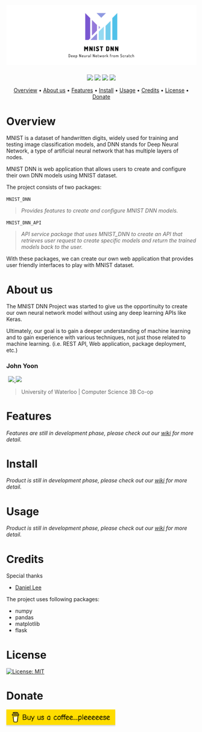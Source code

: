 <h1 align="center">
    <a href="#">
      <img src="doc/assets/mnist-dnn-media/MNIST_DNN_Banner.png" />
    </a>
</h1>

<p align="center">
  <img src="https://img.shields.io/badge/python-v3.6+-blue?logo=PYTHON&style=flat-square" />
  <img src="https://img.shields.io/badge/License-MIT-9cf?style=flat-square" />
  <img src="https://img.shields.io/badge/Version-0.0.1-green?style=flat-square" />
  <img src="https://img.shields.io/badge/PR-welcome-orange?style=flat-square">
</p>

<p align="center">
  <a href="#overview">Overview</a> •
  <a href="#aboutus">About us</a> •
  <a href="#features">Features</a> •
  <a href="#install">Install</a> •
  <a href="#usage">Usage</a> •
  <a href="#credit">Credits</a> •
  <a href="#license">License</a> •
  <a href="#donate">Donate</a>
</p>

# <div id="overview">Overview</div>
MNIST is a dataset of handwritten digits, widely used for training and testing image classification models, and DNN stands for Deep Neural Network, a type of artificial neural network that has multiple layers of nodes.

MNIST DNN is web application that allows users to create and configure their own DNN models using MNIST dataset.

The project consists of two packages:

`MNIST_DNN`
> *Provides features to create and configure MNIST DNN models.*

`MNIST_DNN_API`
> *API service package that uses MNIST_DNN to create an API that retrieves user request to create specific models and return the trained models back to the user.*

With these packages, we can create our own web application that provides user friendly interfaces to play with MNIST dataset.

# <div id="aboutus">About us</div>
The MNIST DNN Project was started to give us the opportinuity to create our own neural network model without using any deep learning APIs like Keras.

Ultimately, our goal is to gain a deeper understanding of machine learning and to gain experience with various techniques, not just those related to machine learning. (i.e. REST API, Web application, package deployment, etc.)

<h3>John Yoon</h3>
<a href="mailto:fedelejohn7008@gmail.com" target="_blank">
  <img style="padding-left:5px" src="https://img.shields.io/badge/Email-fedelejohn7008@gmail.com-red?style=flat-square&logo=Gmail&logoColor=EA4335"/>
</a>
<a href="https://www.linkedin.com/in/john-yoon-33b8771a8/" target="_blank">
  <img src="https://img.shields.io/badge/LinkedIn-John Yoon-blue?style=flat-square&logo=LinkedIn&logoColor=0A66C2"/>
</a>

> University of Waterloo | Computer Science 3B Co-op 

# <div id="features">Features</div>
_*Features are still in development phase, please check out our [wiki](https://github.com/fedele7008/MNIST_DNN/wiki) for more detail.*_

# <div id="install">Install</div>
_*Product is still in development phase, please check out our [wiki](https://github.com/fedele7008/MNIST_DNN/wiki) for more detail.*_

# <div id="usage">Usage</div>
_*Product is still in development phase, please check out our [wiki](https://github.com/fedele7008/MNIST_DNN/wiki) for more detail.*_

# <div id="credit">Credits</div>
Special thanks
* [Daniel Lee](https://github.com/iproudyou)

The project uses following packages:
* numpy
* pandas
* matplotlib
* flask

# <div id="license">License</div>
[![License: MIT](https://img.shields.io/badge/License-MIT-yellow.svg)](LICENSE)

# <div id="donate">Donate</div>
<a href="https://www.buymeacoffee.com/j53yoon" target="_blank">
  <img src="doc/assets/buy-us-a-coffee-please.png" alt="Buy us a coffee... please" style="height: 41px !important; !important;box-shadow: 0px 3px 2px 0px rgba(190, 190, 190, 0.5) !important;-webkit-box-shadow: 0px 3px 2px 0px rgba(190, 190, 190, 0.5) !important;" />
</a>
